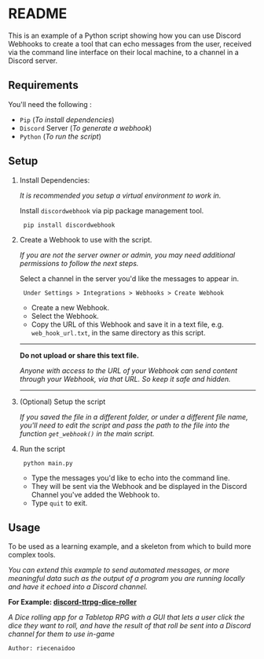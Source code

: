 # README

This is an example of a Python script showing how you can use Discord Webhooks to create a tool that can echo messages from the user, received via the command line interface on their local machine, to a channel in a Discord server.

## Requirements

You'll need the following :

- `Pip` (*To install dependencies*)
- `Discord` Server (*To generate a webhook*)
- `Python` (*To run the script*)

## Setup

1. Install Dependencies:

    *It is recommended you setup a virtual environment to work in.*

    Install `discordwebhook` via pip package management tool.

        pip install discordwebhook

2. Create a Webhook to use with the script.

    *If you are not the server owner or admin, you may need additional permissions to follow the next steps.*

    Select a channel in the server you'd like the messages to appear in.

        Under Settings > Integrations > Webhooks > Create Webhook

    - Create a new Webhook.
    - Select the Webhook.
    - Copy the URL of this Webhook and save it in a text file, e.g. `web_hook_url.txt`, in the same directory as this script.

    ---  

    **Do not upload or share this text file.**

    *Anyone with access to the URL of your Webhook can send content through your Webhook, via that URL. So keep it safe and hidden.*

    ---

3. (Optional) Setup the script

    *If you saved the file in a different folder, or under a different file name, you'll need to edit the script and pass the path to the file into the function `get_webhook()` in the main script.*

4. Run the script

        python main.py

    - Type the messages you'd like to echo into the command line.
    - They will be sent via the Webhook and be displayed in the Discord Channel you've added the Webhook to.
    - Type `quit` to exit.

## Usage

To be used as a learning example, and a skeleton from which to build more complex tools.

*You can extend this example to send automated messages, or more meaningful data such as the output of a program you are running locally and have it echoed into a Discord channel.*

**For Example: [discord-ttrpg-dice-roller](https://github.com/riecenaidoo/discord-ttrpg-dice-roller)**

*A Dice rolling app for a Tabletop RPG with a GUI that lets a user click the dice they want to roll, and have the result of that roll be sent into a Discord channel for them to use in-game*

    Author: riecenaidoo
